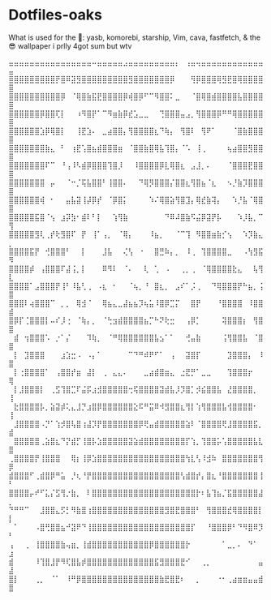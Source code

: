 # Dotfiles-oaks
What is used for the 🍚: yasb, komorebi, starship, Vim, cava, fastfetch, & the 😎 wallpaper i prlly 4got sum but wtv

⣤⣤⣤⣤⣤⣤⣤⣤⣤⣤⣤⣤⣤⣤⣤⣤⠤⣤⣤⣤⣤⣤⣠⣤⣤⣤⣤⣤⣤⣤⣤⣤⡄⠀⢠⣤⢤⣤⣤⣤⣤⣤⣤⣤⣤⣤⣤⣤⣤⣤
⣿⣿⣿⣿⣿⣿⣿⣿⣿⡟⣿⠿⣽⣻⣿⣿⣿⣿⣿⣿⣿⣿⣿⣻⣿⣿⣿⣿⣿⣿⣿⡿⠀⠀⠀⢻⡿⣿⣿⣿⢿⣻⣟⣿⢿⣿⣿⣿⣿⣿
⣿⣿⣿⣿⣿⣿⣿⣿⣿⣿⡿⠀⠈⢿⣿⣷⣯⣟⣿⣿⣿⣿⡿⢾⣿⡿⠋⠉⠻⣿⣿⠅⣀⠀⠀⠈⣿⢿⣿⣾⣿⣿⣿⣿⣧⣿⣿⣿⣿⣿
⣿⣿⣿⣿⣿⣿⡿⣿⣿⢏⡇⠀⠀⠰⠻⣿⡟⠁⠉⠻⣶⣷⡿⣞⣡⣀⣀⠀⠀⢙⣿⣿⣿⣤⣠⡀⢻⣿⣿⣿⡿⠛⠛⢿⣿⣿⣿⣿⣿⣿
⣿⣿⣿⣿⣿⣿⣱⡿⢿⣿⡇⠀⠀⢸⣟⣱⠄⠀⣀⣴⣿⣿⡄⢻⣿⣿⣿⣿⣆⠙⢷⡄⠀⢻⣿⠇⠀⢻⠟⠁⠀⠀⠀⠈⣿⣷⣿⣿⣿⣿
⣿⣿⣿⣿⣿⣿⣿⣷⣄⠀⠃⠀⢰⣟⢡⣿⣦⣾⣿⣿⣿⣶⠀⠈⣿⣿⣷⣿⢿⣧⢹⣿⡄⠈⠡⠀⢸⢀⠀⠀⠀⠀⢦⣴⣿⣿⣻⣿⣿⣿
⣿⣿⣿⣿⣿⣿⣿⠏⠉⠀⠘⢠⠸⠣⣾⡿⣿⣿⣿⢹⣿⡸⠀⠀⠸⣿⣿⣿⣿⡿⣇⢿⣿⣆⠀⣠⣸⡀⠄⠀⠀⠀⠈⣿⣿⣿⣟⣿⣿⣿
⣿⣿⣿⣿⣿⣿⣿⠀⡤⠀⠀⠈⠒⡈⢯⣧⣿⣿⠃⢸⣿⣿⠄⠀⠀⠙⢿⡻⣿⣿⣿⡌⣿⣿⣆⢻⣿⣦⠈⣆⠀⠀⠢⡘⣷⡹⣿⣿⣿⣿
⣿⣿⣿⣿⣿⣿⢾⠀⠂⠀⠀⣤⣧⣽⢸⡼⡿⡞⠀⠈⡿⣿⡅⠀⠀⠀⠀⠱⠌⢿⣿⣵⢻⣿⣹⡄⢿⣞⣷⢽⡄⠀⠀⠱⡘⣧⠈⢿⣿⣿
⣿⣿⣿⣿⣿⣯⣿⠈⢢⠀⣰⡽⣳⠂⣾⠇⠃⡇⠀⠀⢱⢻⣷⠀⠀⠀⠀⠀⠀⠀⠙⠿⠼⣿⣷⠫⣬⡿⣽⡟⡧⠀⠀⠀⠱⡸⣧⡀⠉⢻
⣿⣿⣿⣿⣿⣻⢇⢀⡞⢗⣻⣿⠏⠀⡟⠀⢸⠁⢠⡀⠀⠈⢿⡄⠀⠀⠀⠸⣦⡀⠀⠀⠈⠉⢹⠀⠻⣿⣿⣶⣷⡊⢢⠀⠀⠱⡹⣷⣄⡀
⣿⣿⣿⣿⣯⡟⠀⢚⣿⣿⣿⠃⠀⠀⡇⠀⠀⠀⣸⣧⠀⠀⢌⢣⠀⠐⠀⠀⣿⣛⠷⡄⡀⠀⠸⢀⠀⢹⣿⣿⣿⣿⣀⠀⠀⠠⢳⣻⣯⠻
⣿⣿⣿⣿⡾⠀⢠⣿⣿⣿⠏⣼⢨⡀⡇⠀⠀⠀⠿⠻⠇⠀⠈⠄⠀⠀⢇⠀⢁⠀⠠⠀⠀⢀⡀⢀⠀⠈⢿⣿⣿⣿⣿⣗⣄⠀⠀⢧⢻⣇
⣿⣿⣿⣿⠁⣠⣿⣿⣿⡟⢸⠃⠸⣧⢃⢀⠀⠠⣆⠀⠂⠀⠀⠈⢦⡀⠘⠀⣿⣆⡀⠀⣠⠎⠁⡨⢀⠀⠀⠙⢿⣿⣿⣿⡟⠓⣦⡀⢨⣿
⣿⣿⣿⠇⢴⣿⣿⣿⠉⠀⡀⡀⠀⢿⣺⠈⠀⠀⢿⣦⣄⣀⣼⣦⣦⡹⢦⣥⠸⣿⡿⣉⡍⠀⠀⣿⡟⠀⠀⠀⠘⣿⣿⣿⣿⠀⠸⣿⣿⣾
⣿⡿⡏⢈⣿⣿⣿⡇⠤⠎⡸⢐⠀⠈⢷⡄⡀⠀⠈⢓⣲⣾⣿⣿⣿⣿⣦⡉⠓⠝⢗⣒⠀⠀⢠⡿⡁⠀⠀⠀⠀⢽⣿⣿⣿⡆⠀⢻⣿⣿
⠀⣾⠀⢲⣿⣿⣿⠡⠀⡐⠁⡌⠀⠀⠀⠹⢷⡀⠀⠈⠛⢿⣿⣿⣿⣿⣿⣿⣧⣢⠁⠁⠀⠀⢚⣤⣷⠀⠀⠀⠀⢨⢻⣿⣿⣧⠀⠈⣿⣿
⠀⡇⠀⣹⣿⣿⣿⠀⠀⠀⣰⣱⣒⠠⠀⠠⡄⠁⠀⠀⠀⠀⠀⠉⠙⠛⠾⠟⠋⠁⠀⢠⠀⠀⣽⣿⡏⠀⠀⠀⠀⠀⣹⣿⣿⣿⡄⠀⠸⣿
⠀⡇⢐⣿⣿⣿⣿⠁⠀⢠⣿⣿⡞⣶⠀⣼⡇⠀⢀⠀⣄⣄⠄⠀⠀⠀⣀⣴⣾⣿⣶⣄⠀⣐⣟⡛⠁⣀⣀⠀⠀⠀⢹⣿⣿⣿⡖⠀⠀⢿
⠀⡇⣸⣿⣿⣿⡇⠀⢀⣫⢹⣿⣉⠏⣬⡯⣰⣺⣿⣿⣿⣿⣿⢒⢯⣿⣿⣿⣿⣽⣾⣧⡸⡹⣿⡁⡺⣮⣿⣿⣧⠀⣜⣿⣿⣿⣿⡀⠀⢸
⠀⣗⣿⣿⣿⣿⡧⡀⣵⣽⡾⢅⣄⣸⡙⣰⣿⡿⣿⣿⣿⣿⣿⣿⣕⠯⠛⣭⠿⠺⣻⣿⣿⣆⢻⡇⢱⢻⣿⣿⣿⣧⢺⣿⣿⣿⣿⠂⠀⢸
⠀⣸⣿⣿⣿⣿⠠⡙⠁⢱⡺⣿⢧⣿⢰⣼⡹⡟⣿⣿⣿⣿⣿⣿⣿⡿⢟⣤⣾⣿⣿⣿⣿⣿⣵⠇⠈⣿⣿⣿⣿⢟⣸⣿⣿⣿⣿⣯⡀⣾
⠀⣿⣿⣿⣿⣿⢀⣵⣿⣆⠙⡝⣾⡋⢸⣿⡧⣱⣿⣿⣿⣿⣿⣽⣵⣾⣿⣿⣿⣿⣿⣿⣿⣿⡏⢱⡀⢹⣿⣿⡥⢡⣿⣿⣿⣿⣿⣧⣇⣿
⢀⣿⣿⣿⣿⡟⢸⣿⣿⣿⠀⠀⢿⡆⢸⡿⣱⣿⣿⣿⣿⣿⣿⣿⣿⣿⣿⣿⣿⣿⣿⣿⣿⣿⢳⣇⢣⠸⣺⠷⠀⣿⣿⣿⣿⣿⣿⣿⢻⡿
⣾⣿⣿⣿⠋⢀⣾⣿⡿⠛⣥⠀⡘⢆⠘⡟⣿⣿⣿⣿⣿⣿⣿⣿⣿⣿⣿⣿⣿⣿⣿⣿⣿⢣⣾⣿⡞⡄⣿⣆⠘⣿⣿⣿⣿⣿⣿⣿⢸⠃
⣿⣿⣿⣿⡤⠞⠋⣅⡌⣫⢻⡐⣷⡀⠀⠇⣿⣿⣿⣿⣿⣿⣿⣿⣿⣿⣿⣿⣿⣿⣿⣿⣿⣿⣿⣿⡗⠆⣧⢹⣦⡈⣯⣿⣿⣿⣿⣿⣼⡀
⠙⠛⠛⠉⠀⠀⣸⣿⣿⣄⡫⡃⠻⣷⣿⢰⣿⣿⣿⣿⣿⣿⣿⣿⣿⣿⣿⣿⣿⣿⣻⣿⣟⣿⣿⣿⠃⠀⢻⣿⣿⣿⣞⢿⣿⣿⣿⣿⡇⡇
⠀⠁⠀⠀⠀⠠⣿⢛⣿⣿⣦⠚⣽⠟⠙⢸⣿⣿⣿⣿⣿⣿⣿⣿⣿⣿⣿⣿⣿⣿⣿⣿⣿⣿⣿⡏⠀⠀⠘⣿⣿⣿⡿⠃⠙⠻⣿⠿⡹⠃
⢠⠀⠀⢀⠀⢸⣿⣿⣿⣿⣷⢤⣶⡀⢸⣾⣿⣿⣿⣿⣿⣿⣿⣿⣿⣿⣿⡿⣿⣿⣿⣿⣿⣿⡗⠀⠀⠀⠀⠀⠀⠁⣀⡀⠄⠀⠙⠁⠀⣰
⣾⠀⠀⠀⠀⠸⢹⣿⣸⡟⠻⢏⣿⣧⡾⣿⣿⣿⣿⣿⣿⣿⣿⣿⣿⣿⣿⣿⣯⣻⣿⣿⣿⣟⠊⠀⠀⢀⡀⠀⠀⠀⠀⠀⠀⠀⠀⠀⣤⣼
⣿⡇⠀⠀⠀⢀⡀⠀⠈⠁⠀⠸⠛⡿⣿⣿⣿⣿⣿⣿⣿⣿⣿⣿⣿⣿⣿⣿⣿⣷⣟⣿⣟⠆⠀⠀⡀⠀⠀⠀⠐⠂⢀⣴⣶⣶⣤⣤⣾⣿
